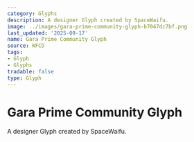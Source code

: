 ```yaml
---
category: Glyphs
description: A designer Glyph created by SpaceWaifu.
image: ../images/gara-prime-community-glyph-b7047dc7bf.png
last_updated: '2025-09-17'
name: Gara Prime Community Glyph
source: WFCD
tags:
- Glyph
- Glyphs
tradable: false
type: Glyph
---
```


# Gara Prime Community Glyph

A designer Glyph created by SpaceWaifu.

